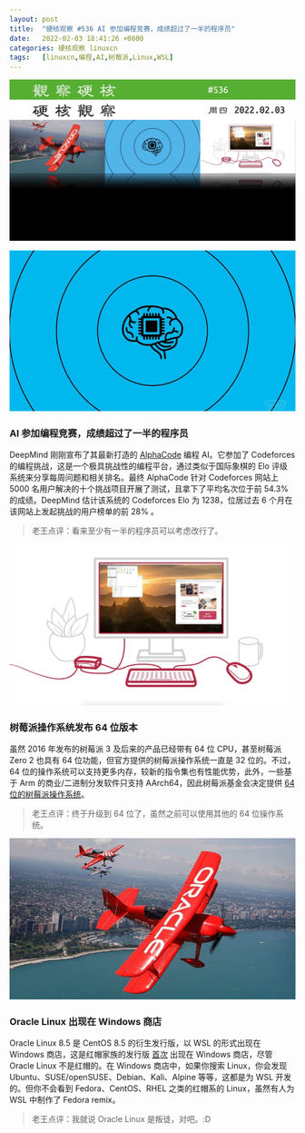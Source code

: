 ```yaml
---
layout: post
title:	"硬核观察 #536 AI 参加编程竞赛，成绩超过了一半的程序员"
date:	2022-02-03 18:41:26 +0800 
categories:	硬核观察 linuxcn 
tags:	[linuxcn,编程,AI,树莓派,Linux,WSL]
---
```



![](/Asserts/Images/album/202202/03/184022cmmiw55s71714yew.jpg)


![](/Asserts/Images/album/202202/03/184030qjmcppucprcc6b9u.jpg)


### AI 参加编程竞赛，成绩超过了一半的程序员


DeepMind 刚刚宣布了其最新打造的 [AlphaCode](https://www.theverge.com/2022/2/2/22914085/alphacode-ai-coding-program-automatic-deepmind-codeforce) 编程 AI。它参加了 Codeforces 的编程挑战，这是一个极具挑战性的编程平台，通过类似于国际象棋的 Elo 评级系统来分享每周问题和相关排名。最终 AlphaCode 针对 Codeforces 网站上 5000 名用户解决的十个挑战项目开展了测试，且拿下了平均名次位于前 54.3% 的成绩。DeepMind 估计该系统的 Codeforces Elo 为 1238，位居过去 6 个月在该网站上发起挑战的用户榜单的前 28% 。



> 
> 老王点评：看来至少有一半的程序员可以考虑改行了。
> 
> 
> 


![](/Asserts/Images/album/202202/03/184040yh2rrbo48jjwjksj.jpg)


### 树莓派操作系统发布 64 位版本


虽然 2016 年发布的树莓派 3 及后来的产品已经带有 64 位 CPU，甚至树莓派 Zero 2 也具有 64 位功能，但官方提供的树莓派操作系统一直是 32 位的。不过，64 位的操作系统可以支持更多内存，较新的指令集也有性能优势，此外，一些基于 Arm 的商业/二进制分发软件只支持 AArch64，因此树莓派基金会决定提供 [64 位的树莓派操作系统](https://www.raspberrypi.com/news/raspberry-pi-os-64-bit/)。



> 
> 老王点评：终于升级到 64 位了，虽然之前可以使用其他的 64 位操作系统。
> 
> 
> 


![](/Asserts/Images/album/202202/03/184059hy6hnhhwze5kwjpn.jpg)


### Oracle Linux 出现在 Windows 商店


Oracle Linux 8.5 是 CentOS 8.5 的衍生发行版，以 WSL 的形式出现在 Windows 商店，这是红帽家族的发行版 [首次](https://www.theregister.com/2022/02/02/oracle_linux_microsoft/) 出现在 Windows 商店，尽管 Oracle Linux 不是红帽的。在 Windows 商店中，如果你搜索 Linux，你会发现 Ubuntu、SUSE/openSUSE、Debian、Kali、Alpine 等等，这都是为 WSL 开发的。但你不会看到 Fedora、CentOS、RHEL 之类的红帽系的 Linux，虽然有人为 WSL 中制作了 Fedora remix。



> 
> 老王点评：我就说 Oracle Linux 是叛徒，对吧。:D
> 
> 
>
